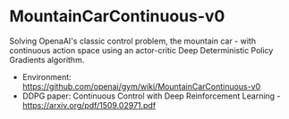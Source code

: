 # MountainCarContinuous-v0

Solving OpenaAI's classic control problem, the mountain car - with continuous action space  using an actor-critic Deep Deterministic Policy Gradients algorithm.

- Environment: https://github.com/openai/gym/wiki/MountainCarContinuous-v0
- DDPG paper: Continuous Control with Deep Reinforcement Learning - https://arxiv.org/pdf/1509.02971.pdf
